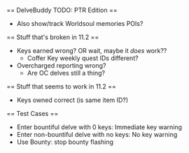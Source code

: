 == DelveBuddy TODO: PTR Edition ==
* Also show/track Worldsoul memories POIs?

== Stuff that's broken in 11.2 ==
* Keys earned wrong? OR wait, maybe it *does* work??
    * Coffer Key weekly quest IDs different?
* Overcharged reporting wrong?
    * Are OC delves still a thing?

== Stuff that seems to work in 11.2 ==
* Keys owned correct (is same item ID?)

== Test Cases ==
* Enter bountiful delve with 0 keys: Immediate key warning
* Enter non-bountiful delve with no keys: No key warning
* Use Bounty: stop bounty flashing
